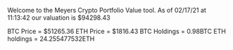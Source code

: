 Welcome to the Meyers Crypto Portfolio Value tool. 
As of 02/17/21 at 11:13:42 our valuation is $94298.43 

BTC Price = $51265.36
 ETH Price = $1816.43
BTC Holdings = 0.98BTC
 ETH holdings = 24.255477532ETH 
